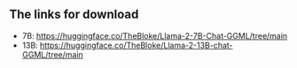 ## The links for download
- 7B: https://huggingface.co/TheBloke/Llama-2-7B-Chat-GGML/tree/main
- 13B: https://huggingface.co/TheBloke/Llama-2-13B-chat-GGML/tree/main